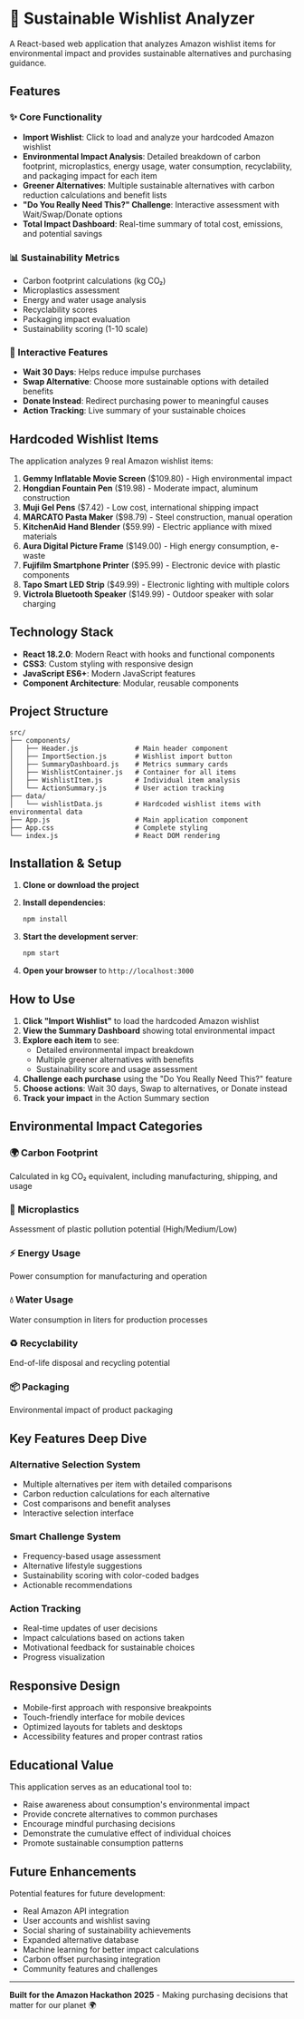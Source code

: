 # 🌱 Sustainable Wishlist Analyzer

A React-based web application that analyzes Amazon wishlist items for environmental impact and provides sustainable alternatives and purchasing guidance.

## Features

### ✨ Core Functionality
- **Import Wishlist**: Click to load and analyze your hardcoded Amazon wishlist
- **Environmental Impact Analysis**: Detailed breakdown of carbon footprint, microplastics, energy usage, water consumption, recyclability, and packaging impact for each item
- **Greener Alternatives**: Multiple sustainable alternatives with carbon reduction calculations and benefit lists
- **"Do You Really Need This?" Challenge**: Interactive assessment with Wait/Swap/Donate options
- **Total Impact Dashboard**: Real-time summary of total cost, emissions, and potential savings

### 📊 Sustainability Metrics
- Carbon footprint calculations (kg CO₂)
- Microplastics assessment
- Energy and water usage analysis
- Recyclability scores
- Packaging impact evaluation
- Sustainability scoring (1-10 scale)

### 🎯 Interactive Features
- **Wait 30 Days**: Helps reduce impulse purchases
- **Swap Alternative**: Choose more sustainable options with detailed benefits
- **Donate Instead**: Redirect purchasing power to meaningful causes
- **Action Tracking**: Live summary of your sustainable choices

## Hardcoded Wishlist Items

The application analyzes 9 real Amazon wishlist items:

1. **Gemmy Inflatable Movie Screen** ($109.80) - High environmental impact
2. **Hongdian Fountain Pen** ($19.98) - Moderate impact, aluminum construction
3. **Muji Gel Pens** ($7.42) - Low cost, international shipping impact
4. **MARCATO Pasta Maker** ($98.79) - Steel construction, manual operation
5. **KitchenAid Hand Blender** ($59.99) - Electric appliance with mixed materials
6. **Aura Digital Picture Frame** ($149.00) - High energy consumption, e-waste
7. **Fujifilm Smartphone Printer** ($95.99) - Electronic device with plastic components
8. **Tapo Smart LED Strip** ($49.99) - Electronic lighting with multiple colors
9. **Victrola Bluetooth Speaker** ($149.99) - Outdoor speaker with solar charging

## Technology Stack

- **React 18.2.0**: Modern React with hooks and functional components
- **CSS3**: Custom styling with responsive design
- **JavaScript ES6+**: Modern JavaScript features
- **Component Architecture**: Modular, reusable components

## Project Structure

```
src/
├── components/
│   ├── Header.js              # Main header component
│   ├── ImportSection.js       # Wishlist import button
│   ├── SummaryDashboard.js    # Metrics summary cards
│   ├── WishlistContainer.js   # Container for all items
│   ├── WishlistItem.js        # Individual item analysis
│   └── ActionSummary.js       # User action tracking
├── data/
│   └── wishlistData.js        # Hardcoded wishlist items with environmental data
├── App.js                     # Main application component
├── App.css                    # Complete styling
└── index.js                   # React DOM rendering
```

## Installation & Setup

1. **Clone or download the project**
2. **Install dependencies**:
   ```bash
   npm install
   ```
   
3. **Start the development server**:
   ```bash
   npm start
   ```

4. **Open your browser** to `http://localhost:3000`

## How to Use

1. **Click "Import Wishlist"** to load the hardcoded Amazon wishlist
2. **View the Summary Dashboard** showing total environmental impact
3. **Explore each item** to see:
   - Detailed environmental impact breakdown
   - Multiple greener alternatives with benefits
   - Sustainability score and usage assessment
4. **Challenge each purchase** using the "Do You Really Need This?" feature
5. **Choose actions**: Wait 30 days, Swap to alternatives, or Donate instead
6. **Track your impact** in the Action Summary section

## Environmental Impact Categories

### 🌍 Carbon Footprint
Calculated in kg CO₂ equivalent, including manufacturing, shipping, and usage

### 🧪 Microplastics
Assessment of plastic pollution potential (High/Medium/Low)

### ⚡ Energy Usage
Power consumption for manufacturing and operation

### 💧 Water Usage
Water consumption in liters for production processes

### ♻️ Recyclability
End-of-life disposal and recycling potential

### 📦 Packaging
Environmental impact of product packaging

## Key Features Deep Dive

### Alternative Selection System
- Multiple alternatives per item with detailed comparisons
- Carbon reduction calculations for each alternative
- Cost comparisons and benefit analyses
- Interactive selection interface

### Smart Challenge System
- Frequency-based usage assessment
- Alternative lifestyle suggestions
- Sustainability scoring with color-coded badges
- Actionable recommendations

### Action Tracking
- Real-time updates of user decisions
- Impact calculations based on actions taken
- Motivational feedback for sustainable choices
- Progress visualization

## Responsive Design

- Mobile-first approach with responsive breakpoints
- Touch-friendly interface for mobile devices
- Optimized layouts for tablets and desktops
- Accessibility features and proper contrast ratios

## Educational Value

This application serves as an educational tool to:
- Raise awareness about consumption's environmental impact
- Provide concrete alternatives to common purchases
- Encourage mindful purchasing decisions
- Demonstrate the cumulative effect of individual choices
- Promote sustainable consumption patterns

## Future Enhancements

Potential features for future development:
- Real Amazon API integration
- User accounts and wishlist saving
- Social sharing of sustainability achievements
- Expanded alternative database
- Machine learning for better impact calculations
- Carbon offset purchasing integration
- Community features and challenges

---

**Built for the Amazon Hackathon 2025** - Making purchasing decisions that matter for our planet 🌍
